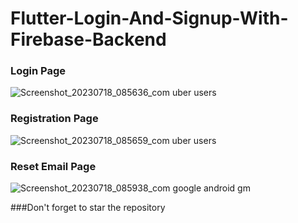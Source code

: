 # Flutter-Login-And-Signup-With-Firebase-Backend
### Login Page


![Screenshot_20230718_085636_com uber users](https://github.com/MAXIME765356/Flutter-Login-And-Signup-With-Firebase-Backend/assets/117815821/840ecd7f-be89-4235-b53d-80b437c35b19)




### Registration Page



![Screenshot_20230718_085659_com uber users](https://github.com/MAXIME765356/Flutter-Login-And-Signup-With-Firebase-Backend/assets/117815821/2265ef54-14c7-4c33-8348-95d1ec20854e)




### Reset Email Page


![Screenshot_20230718_085938_com google android gm](https://github.com/MAXIME765356/Flutter-Login-And-Signup-With-Firebase-Backend/assets/117815821/f8a59d1e-8506-4b87-8566-51100cf4b906)


###Don't forget to star the repository

